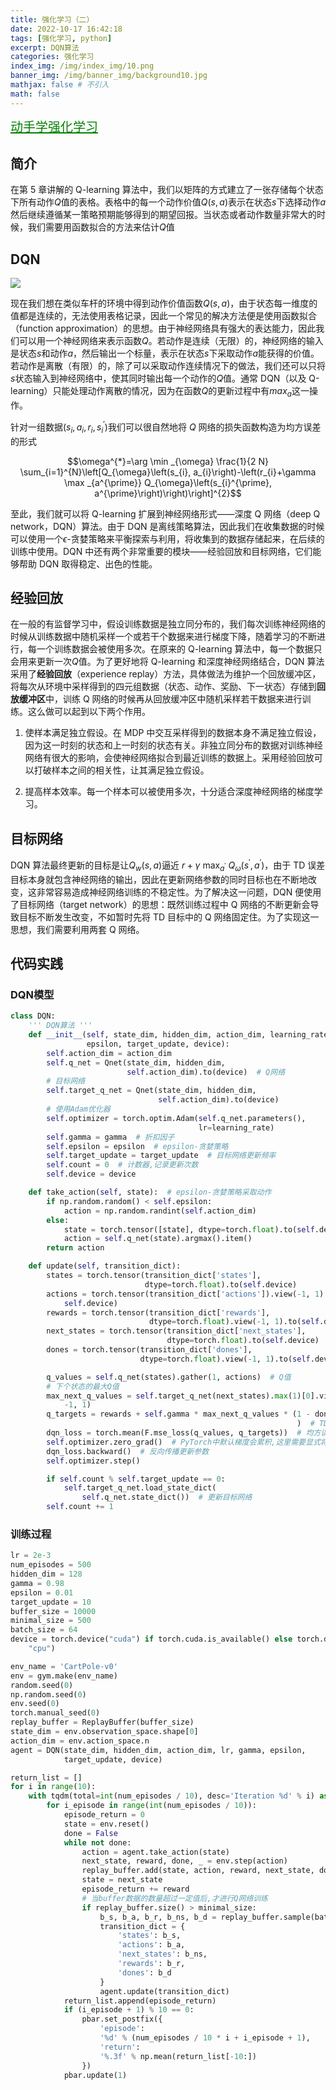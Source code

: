 ```yaml
---
title: 强化学习（二）
date: 2022-10-17 16:42:18
tags: [强化学习, python]
excerpt: DQN算法
categories: 强化学习
index_img: /img/index_img/10.png
banner_img: /img/banner_img/background10.jpg
mathjax: false # 不引入
math: false
---
```


<a class="btn" target="_blank" rel="noopener" style="font-size:20px; color: green" href="https://hrl.boyuai.com/chapter/1/%E5%88%9D%E6%8E%A2%E5%BC%BA%E5%8C%96%E5%AD%A6%E4%B9%A0" title="github">动手学强化学习</a>



## 简介

在第 5 章讲解的 Q-learning 算法中，我们以矩阵的方式建立了一张存储每个状态下所有动作$Q$值的表格。表格中的每一个动作价值$Q(s,a)$表示在状态$s$下选择动作$a$然后继续遵循某一策略预期能够得到的期望回报。当状态或者动作数量非常大的时候，我们需要用函数拟合的方法来估计$Q$值

## DQN
![](https://hrl.boyuai.com/static/cartpole.e4a03ca5.gif)


现在我们想在类似车杆的环境中得到动作价值函数$Q(s,a)$，由于状态每一维度的值都是连续的，无法使用表格记录，因此一个常见的解决方法便是使用函数拟合（function approximation）的思想。由于神经网络具有强大的表达能力，因此我们可以用一个神经网络来表示函数$Q$。若动作是连续（无限）的，神经网络的输入是状态$s$和动作$a$，然后输出一个标量，表示在状态$s$下采取动作$a$能获得的价值。若动作是离散（有限）的，除了可以采取动作连续情况下的做法，我们还可以只将$s$状态输入到神经网络中，使其同时输出每一个动作的$Q$值。通常 DQN（以及 Q-learning）只能处理动作离散的情况，因为在函数$Q$的更新过程中有$max_a$这一操作。

针对一组数据${(s_i​,a_i​,r_i​,s_i^{\prime}​)}$我们可以很自然地将 $Q$ 网络的损失函数构造为均方误差的形式

$$\omega^{*}=\arg \min _{\omega} \frac{1}{2 N} \sum_{i=1}^{N}\left[Q_{\omega}\left(s_{i}, a_{i}\right)-\left(r_{i}+\gamma \max _{a^{\prime}} Q_{\omega}\left(s_{i}^{\prime}, a^{\prime}\right)\right)\right]^{2}$$


至此，我们就可以将 Q-learning 扩展到神经网络形式——深度 Q 网络（deep Q network，DQN）算法。由于 DQN 是离线策略算法，因此我们在收集数据的时候可以使用一个$\epsilon$-贪婪策略来平衡探索与利用，将收集到的数据存储起来，在后续的训练中使用。DQN 中还有两个非常重要的模块——经验回放和目标网络，它们能够帮助 DQN 取得稳定、出色的性能。


## 经验回放
在一般的有监督学习中，假设训练数据是独立同分布的，我们每次训练神经网络的时候从训练数据中随机采样一个或若干个数据来进行梯度下降，随着学习的不断进行，每一个训练数据会被使用多次。在原来的 Q-learning 算法中，每一个数据只会用来更新一次$Q$值。为了更好地将 Q-learning 和深度神经网络结合，DQN 算法采用了**经验回放**（experience replay）方法，具体做法为维护一个回放缓冲区，将每次从环境中采样得到的四元组数据（状态、动作、奖励、下一状态）存储到**回放缓冲区**中，训练 Q 网络的时候再从回放缓冲区中随机采样若干数据来进行训练。这么做可以起到以下两个作用。

1. 使样本满足独立假设。在 MDP 中交互采样得到的数据本身不满足独立假设，因为这一时刻的状态和上一时刻的状态有关。非独立同分布的数据对训练神经网络有很大的影响，会使神经网络拟合到最近训练的数据上。采用经验回放可以打破样本之间的相关性，让其满足独立假设。

2. 提高样本效率。每一个样本可以被使用多次，十分适合深度神经网络的梯度学习。

## 目标网络

DQN 算法最终更新的目标是让$Q_w(s,a)$逼近$\:r+\gamma\:\operatorname*{max}_{a^{\prime}}\:Q_{\omega}\left(s^{\prime},a^{\prime}\right)$，由于 TD 误差目标本身就包含神经网络的输出，因此在更新网络参数的同时目标也在不断地改变，这非常容易造成神经网络训练的不稳定性。为了解决这一问题，DQN 便使用了目标网络（target network）的思想：既然训练过程中 Q 网络的不断更新会导致目标不断发生改变，不如暂时先将 TD 目标中的 Q 网络固定住。为了实现这一思想，我们需要利用两套 Q 网络。

## 代码实践


### DQN模型

``` python
class DQN:
    ''' DQN算法 '''
    def __init__(self, state_dim, hidden_dim, action_dim, learning_rate, gamma,
                 epsilon, target_update, device):
        self.action_dim = action_dim
        self.q_net = Qnet(state_dim, hidden_dim,
                          self.action_dim).to(device)  # Q网络
        # 目标网络
        self.target_q_net = Qnet(state_dim, hidden_dim,
                                 self.action_dim).to(device)
        # 使用Adam优化器
        self.optimizer = torch.optim.Adam(self.q_net.parameters(),
                                          lr=learning_rate)
        self.gamma = gamma  # 折扣因子
        self.epsilon = epsilon  # epsilon-贪婪策略
        self.target_update = target_update  # 目标网络更新频率
        self.count = 0  # 计数器,记录更新次数
        self.device = device

    def take_action(self, state):  # epsilon-贪婪策略采取动作
        if np.random.random() < self.epsilon:
            action = np.random.randint(self.action_dim)
        else:
            state = torch.tensor([state], dtype=torch.float).to(self.device)
            action = self.q_net(state).argmax().item()
        return action

    def update(self, transition_dict):
        states = torch.tensor(transition_dict['states'],
                              dtype=torch.float).to(self.device)
        actions = torch.tensor(transition_dict['actions']).view(-1, 1).to(
            self.device)
        rewards = torch.tensor(transition_dict['rewards'],
                               dtype=torch.float).view(-1, 1).to(self.device)
        next_states = torch.tensor(transition_dict['next_states'],
                                   dtype=torch.float).to(self.device)
        dones = torch.tensor(transition_dict['dones'],
                             dtype=torch.float).view(-1, 1).to(self.device)

        q_values = self.q_net(states).gather(1, actions)  # Q值
        # 下个状态的最大Q值
        max_next_q_values = self.target_q_net(next_states).max(1)[0].view(
            -1, 1)
        q_targets = rewards + self.gamma * max_next_q_values * (1 - dones
                                                                )  # TD误差目标
        dqn_loss = torch.mean(F.mse_loss(q_values, q_targets))  # 均方误差损失函数
        self.optimizer.zero_grad()  # PyTorch中默认梯度会累积,这里需要显式将梯度置为0
        dqn_loss.backward()  # 反向传播更新参数
        self.optimizer.step()

        if self.count % self.target_update == 0:
            self.target_q_net.load_state_dict(
                self.q_net.state_dict())  # 更新目标网络
        self.count += 1
```


### 训练过程

```python
lr = 2e-3
num_episodes = 500
hidden_dim = 128
gamma = 0.98
epsilon = 0.01
target_update = 10
buffer_size = 10000
minimal_size = 500
batch_size = 64
device = torch.device("cuda") if torch.cuda.is_available() else torch.device(
    "cpu")

env_name = 'CartPole-v0'
env = gym.make(env_name)
random.seed(0)
np.random.seed(0)
env.seed(0)
torch.manual_seed(0)
replay_buffer = ReplayBuffer(buffer_size)
state_dim = env.observation_space.shape[0]
action_dim = env.action_space.n
agent = DQN(state_dim, hidden_dim, action_dim, lr, gamma, epsilon,
            target_update, device)

return_list = []
for i in range(10):
    with tqdm(total=int(num_episodes / 10), desc='Iteration %d' % i) as pbar:
        for i_episode in range(int(num_episodes / 10)):
            episode_return = 0
            state = env.reset()
            done = False
            while not done:
                action = agent.take_action(state)
                next_state, reward, done, _ = env.step(action)
                replay_buffer.add(state, action, reward, next_state, done)
                state = next_state
                episode_return += reward
                # 当buffer数据的数量超过一定值后,才进行Q网络训练
                if replay_buffer.size() > minimal_size:
                    b_s, b_a, b_r, b_ns, b_d = replay_buffer.sample(batch_size)
                    transition_dict = {
                        'states': b_s,
                        'actions': b_a,
                        'next_states': b_ns,
                        'rewards': b_r,
                        'dones': b_d
                    }
                    agent.update(transition_dict)
            return_list.append(episode_return)
            if (i_episode + 1) % 10 == 0:
                pbar.set_postfix({
                    'episode':
                    '%d' % (num_episodes / 10 * i + i_episode + 1),
                    'return':
                    '%.3f' % np.mean(return_list[-10:])
                })
            pbar.update(1)
```